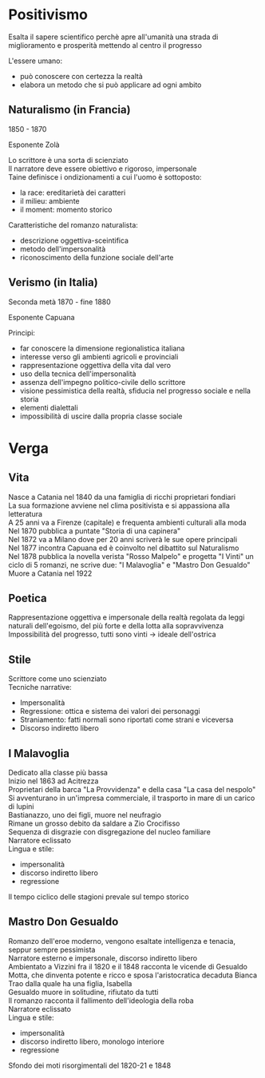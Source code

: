 # Positivismo

Esalta il sapere scientifico perchè apre all'umanità una strada di miglioramento e prosperità mettendo al centro il progresso

L'essere umano:
- può conoscere con certezza la realtà
- elabora un metodo che si può applicare ad ogni ambito

## Naturalismo (in Francia)

1850 - 1870

Esponente Zolà

Lo scrittore è una sorta di scienziato  
Il narratore deve essere obiettivo e rigoroso, impersonale  
Taine definisce i ondizionamenti a cui l'uomo è sottoposto:
- la race: ereditarietà dei caratteri
- il milieu: ambiente
- il moment: momento storico

Caratteristiche del romanzo naturalista:
- descrizione oggettiva-sceintifica
- metodo dell'impersonalità
- riconoscimento della funzione sociale dell'arte

## Verismo (in Italia)

Seconda metà 1870 - fine 1880

Esponente Capuana

Principi:
- far conoscere la dimensione regionalistica italiana
- interesse verso gli ambienti agricoli e provinciali
- rappresentazione oggettiva della vita dal vero
- uso della tecnica dell'impersonalità
- assenza dell'impegno politico-civile dello scrittore
- visione pessimistica della realtà, sfiducia nel progresso sociale e nella storia
- elementi dialettali
- impossibilità di uscire dalla propria classe sociale

# Verga

## Vita

Nasce a Catania nel 1840 da una famiglia di ricchi proprietari fondiari  
La sua formazione avviene nel clima positivista e si appassiona alla letteratura  
A 25 anni va a Firenze (capitale) e frequenta ambienti culturali alla moda  
Nel 1870 pubblica a puntate "Storia di una capinera"  
Nel 1872 va a Milano dove per 20 anni scriverà le sue opere principali  
Nel 1877 incontra Capuana ed è coinvolto nel dibattito sul Naturalismo  
Nel 1878 pubblica la novella verista "Rosso Malpelo" e progetta "I Vinti" un ciclo di 5 romanzi, ne scrive due: "I Malavoglia" e "Mastro Don Gesualdo"  
Muore a Catania nel 1922

## Poetica

Rappresentazione oggettiva e impersonale della realtà regolata da leggi naturali dell'egoismo, del più forte e della lotta alla sopravvivenza  
Impossibilità del progresso, tutti sono vinti -> ideale dell'ostrica

## Stile

Scrittore come uno scienziato  
Tecniche narrative:
- Impersonalità
- Regressione: ottica e sistema dei valori dei personaggi
- Straniamento: fatti normali sono riportati come strani e viceversa
- Discorso indiretto libero

## I Malavoglia

Dedicato alla classe più bassa  
Inizio nel 1863 ad Acitrezza  
Proprietari della barca "La Provvidenza" e della casa "La casa del nespolo"  
Si avventurano in un'impresa commerciale, il trasporto in mare di un carico di lupini  
Bastianazzo, uno dei figli, muore nel neufragio  
Rimane un grosso debito da saldare a Zio Crocifisso  
Sequenza di disgrazie con disgregazione del nucleo familiare  
Narratore eclissato  
Lingua e stile:
- impersonalità
- discorso indiretto libero
- regressione

Il tempo ciclico delle stagioni prevale sul tempo storico

## Mastro Don Gesualdo

Romanzo dell'eroe moderno, vengono esaltate intelligenza e tenacia, seppur sempre pessimista  
Narratore esterno e impersonale, discorso indiretto libero  
Ambientato a Vizzini fra il 1820 e il 1848 racconta le vicende di Gesualdo Motta, che dinventa potente e ricco e sposa l'aristocratica decaduta Bianca Trao dalla quale ha una figlia, Isabella  
Gesualdo muore in solitudine, rifiutato da tutti  
Il romanzo racconta il fallimento dell'ideologia della roba  
Narratore eclissato  
Lingua e stile:
- impersonalità
- discorso indiretto libero, monologo interiore
- regressione

Sfondo dei moti risorgimentali del 1820-21 e 1848